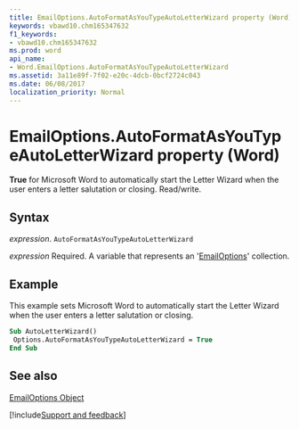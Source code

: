 ```yaml
---
title: EmailOptions.AutoFormatAsYouTypeAutoLetterWizard property (Word)
keywords: vbawd10.chm165347632
f1_keywords:
- vbawd10.chm165347632
ms.prod: word
api_name:
- Word.EmailOptions.AutoFormatAsYouTypeAutoLetterWizard
ms.assetid: 3a11e89f-7f02-e20c-4dcb-0bcf2724c043
ms.date: 06/08/2017
localization_priority: Normal
---
```



# EmailOptions.AutoFormatAsYouTypeAutoLetterWizard property (Word)

 **True** for Microsoft Word to automatically start the Letter Wizard when the user enters a letter salutation or closing. Read/write.


## Syntax

_expression_. `AutoFormatAsYouTypeAutoLetterWizard`

_expression_ Required. A variable that represents an '[EmailOptions](Word.EmailOptions.md)' collection.


## Example

This example sets Microsoft Word to automatically start the Letter Wizard when the user enters a letter salutation or closing.


```vb
Sub AutoLetterWizard() 
 Options.AutoFormatAsYouTypeAutoLetterWizard = True 
End Sub
```


## See also


[EmailOptions Object](Word.EmailOptions.md)

[!include[Support and feedback](~/includes/feedback-boilerplate.md)]